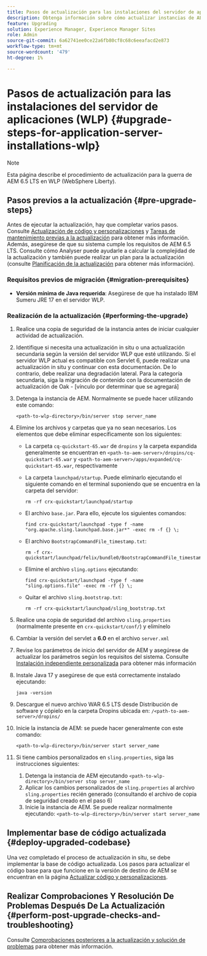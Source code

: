 ```yaml
---
title: Pasos de actualización para las instalaciones del servidor de aplicaciones (WLP)
description: Obtenga información sobre cómo actualizar instancias de AEM implementadas mediante Websphere Liberty.
feature: Upgrading
solution: Experience Manager, Experience Manager Sites
role: Admin
source-git-commit: 6a62741ee0ce22a6fb80cf8c68c6eeafacd2e873
workflow-type: tm+mt
source-wordcount: '479'
ht-degree: 1%

---
```


# Pasos de actualización para las instalaciones del servidor de aplicaciones (WLP) {#upgrade-steps-for-application-server-installations-wlp}

>[!NOTE]
>
>Esta página describe el procedimiento de actualización para la guerra de AEM 6.5 LTS en WLP (WebSphere Liberty).

## Pasos previos a la actualización {#pre-upgrade-steps}

Antes de ejecutar la actualización, hay que completar varios pasos. Consulte [Actualización de código y personalizaciones](/help/sites-deploying/upgrading-code-and-customizations.md) y [Tareas de mantenimiento previas a la actualización](/help/sites-deploying/pre-upgrade-maintenance-tasks.md) para obtener más información. Además, asegúrese de que su sistema cumple los requisitos de AEM 6.5 LTS. Consulte cómo Analyser puede ayudarle a calcular la complejidad de la actualización y también puede realizar un plan para la actualización (consulte [Planificación de la actualización](/help/sites-deploying/upgrade-planning.md) para obtener más información).

### Requisitos previos de migración {#migration-prerequisites}

* **Versión mínima de Java requerida**: Asegúrese de que ha instalado IBM Sumeru JRE 17 en el servidor WLP.

### Realización de la actualización {#performing-the-upgrade}

1. Realice una copia de seguridad de la instancia antes de iniciar cualquier actividad de actualización.
1. Identifique si necesita una actualización in situ o una actualización secundaria según la versión del servidor WLP que esté utilizando. Si el servidor WLP actual es compatible con Servlet 6, puede realizar una actualización in situ y continuar con esta documentación. De lo contrario, debe realizar una degradación lateral. Para la categoría secundaria, siga la migración de contenido con la documentación de actualización de Oak - [vínculo por determinar que se agregará]
1. Detenga la instancia de AEM. Normalmente se puede hacer utilizando este comando:

   ```shell
   <path-to-wlp-directory>/bin/server stop server_name
   ```

1. Elimine los archivos y carpetas que ya no sean necesarios. Los elementos que debe eliminar específicamente son los siguientes:

   * La carpeta `cq-quickstart-65.war` de `dropins` y la carpeta expandida generalmente se encuentran en `<path-to-aem-server>/dropins/cq-quickstart-65.war` y `<path-to-aem-server>/apps/expanded/cq-quickstart-65.war`, respectivamente
   * La carpeta `launchpad/startup`. Puede eliminarlo ejecutando el siguiente comando en el terminal suponiendo que se encuentra en la carpeta del servidor:

     ```shell
     rm -rf crx-quickstart/launchpad/startup
     ```

   * El archivo `base.jar`. Para ello, ejecute los siguientes comandos:

     ```shell
     find crx-quickstart/launchpad -type f -name 
     "org.apache.sling.launchpad.base.jar*" -exec rm -f {} \;
     ```

   * El archivo `BootstrapCommandFile_timestamp.txt`:

     ```shell
     rm -f crx-quickstart/launchpad/felix/bundle0/BootstrapCommandFile_timestamp.txt
     ```

   * Elimine el archivo `sling.options` ejecutando:

     ```shell
     find crx-quickstart/launchpad -type f -name "sling.options.file" -exec rm -rf {} \; 
     ```

   * Quitar el archivo `sling.bootstrap.txt`:

     ```shell
     rm -rf crx-quickstart/launchpad/sling_bootstrap.txt
     ```

1. Realice una copia de seguridad del archivo `sling.properties` (normalmente presente en `crx-quickstart/conf/`) y elimínelo
1. Cambiar la versión del servlet a **6.0** en el archivo `server.xml`
1. Revise los parámetros de inicio del servidor de AEM y asegúrese de actualizar los parámetros según los requisitos del sistema. Consulte [Instalación independiente personalizada](/help/sites-deploying/custom-standalone-install.md) para obtener más información
1. Instale Java 17 y asegúrese de que está correctamente instalado ejecutando:

   ```shell
   java -version
   ```

1. Descargue el nuevo archivo WAR 6.5 LTS desde Distribución de software y cópielo en la carpeta Dropins ubicada en: `/<path-to-aem-server>/dropins/`
1. Inicie la instancia de AEM: se puede hacer generalmente con este comando:

   ```shell
   <path-to-wlp-directory>/bin/server start server_name
   ```

1. Si tiene cambios personalizados en `sling.properties`, siga las instrucciones siguientes:

   1. Detenga la instancia de AEM ejecutando `<path-to-wlp-directory>/bin/server stop server_name`
   1. Aplicar los cambios personalizados de `sling.properties` al archivo `sling.properties` recién generado (consultando el archivo de copia de seguridad creado en el paso 6)
   1. Inicie la instancia de AEM. Se puede realizar normalmente ejecutando: `<path-to-wlp-directory>/bin/server start server_name`

## Implementar base de código actualizada {#deploy-upgraded-codebase}

Una vez completado el proceso de actualización in situ, se debe implementar la base de código actualizada. Los pasos para actualizar el código base para que funcione en la versión de destino de AEM se encuentran en la página [Actualizar código y personalizaciones](/help/sites-deploying/upgrading-code-and-customizations.md).

## Realizar Comprobaciones Y Resolución De Problemas Después De La Actualización {#perform-post-upgrade-checks-and-troubleshooting}

Consulte [Comprobaciones posteriores a la actualización y solución de problemas](/help/sites-deploying/post-upgrade-checks-and-troubleshooting.md) para obtener más información.